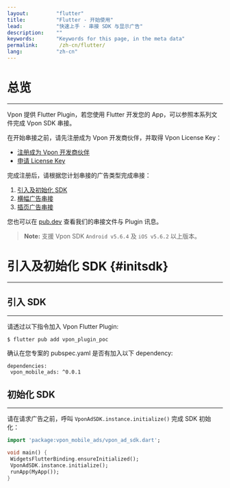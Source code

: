 ```yaml
---
layout:         "flutter"
title:          "Flutter - 开始使用"
lead:           "快速上手 - 串接 SDK 与显示广告"
description:    ""
keywords:       "Keywords for this page, in the meta data"
permalink:       /zh-cn/flutter/
lang:           "zh-cn"
---
```


# 总览
---
Vpon 提供 Flutter Plugin，若您使用 Flutter 开发您的 App，可以参照本系列文件完成 Vpon SDK 串接。

在开始串接之前，请先注册成为 Vpon 开发商伙伴，并取得 Vpon License Key：

* [注册成为 Vpon 开发商伙伴](http://console.vpon.com/register.action)
* [申请 License Key](http://console.vpon.com)

完成注册后，请根据您计划串接的广告类型完成串接：

1. [引入及初始化 SDK](#initsdk)
2. [横幅广告串接](http://wiki.vpon.com/zh-cn/flutter/banner)
3. [插页广告串接](http://wiki.vpon.com/zh-cn/flutter/interstitial)

您也可以在 [pub.dev] 查看我们的串接文件与 Plugin 讯息。

>**Note:** 支援 Vpon SDK `Android v5.6.4` 及 `iOS v5.6.2` 以上版本。

# 引入及初始化 SDK {#initsdk}
---

## 引入 SDK
---

请透过以下指令加入 Vpon Flutter Plugin:

```
$ flutter pub add vpon_plugin_poc
```

确认在您专案的 pubspec.yaml 是否有加入以下 dependency:

```
dependencies:
 vpon_mobile_ads: ^0.0.1
```

## 初始化 SDK
---

请在请求广告之前，呼叫 `VponAdSDK.instance.initialize()` 完成 SDK 初始化：

```dart
import 'package:vpon_mobile_ads/vpon_ad_sdk.dart';

void main() {
 WidgetsFlutterBinding.ensureInitialized();
 VponAdSDK.instance.initialize();
 runApp(MyApp());
}
```

[pub.dev]: https://pub.dev/packages/vpon_mobile_ads/install

